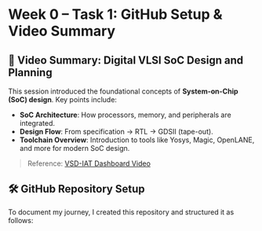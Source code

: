 # Week 0 – Task 1: GitHub Setup & Video Summary

## 🎥 Video Summary: Digital VLSI SoC Design and Planning

This session introduced the foundational concepts of **System-on-Chip (SoC) design**. Key points include:

- **SoC Architecture**: How processors, memory, and peripherals are integrated.  
- **Design Flow**: From specification → RTL → GDSII (tape-out).  
- **Toolchain Overview**: Introduction to tools like Yosys, Magic, OpenLANE, and more for modern SoC design.

> Reference: [VSD-IAT Dashboard Video](https://vsdiat.vlsisystemdesign.com/dashboard/14)
## 🛠 GitHub Repository Setup

To document my journey, I created this repository and structured it as follows:


